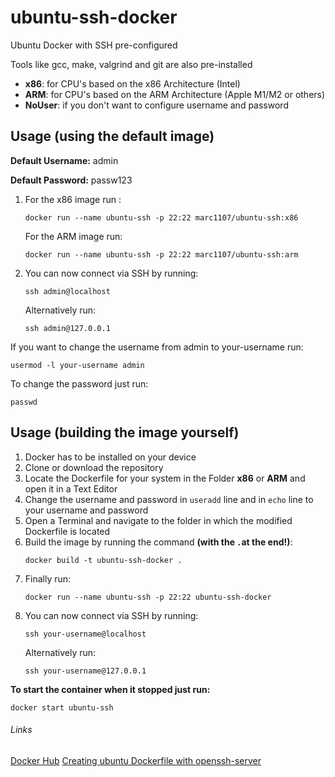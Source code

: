 # ubuntu-ssh-docker
Ubuntu Docker with SSH pre-configured

Tools like gcc, make, valgrind and git are also pre-installed

- **x86**:    for CPU's based on the x86 Architecture (Intel)
- **ARM**:    for CPU's based on the ARM Architecture (Apple M1/M2 or others)
- **NoUser**: if you don't want to configure username and password

## Usage (using the default image)

**Default Username:** admin

**Default Password:** passw123

  1.  For the x86 image run :
      ```
      docker run --name ubuntu-ssh -p 22:22 marc1107/ubuntu-ssh:x86
      ```
      For the ARM image run:
      ```
      docker run --name ubuntu-ssh -p 22:22 marc1107/ubuntu-ssh:arm
      ```
  2.  You can now connect via SSH by running:
      ```
      ssh admin@localhost
      ```
      Alternatively run:
      ```
      ssh admin@127.0.0.1
      ```

If you want to change the username from admin to your-username run:
```
usermod -l your-username admin
```
To change the password just run:
```
passwd
```


## Usage (building the image yourself)

  1.  Docker has to be installed on your device
  2.  Clone or download the repository
  3.  Locate the Dockerfile for your system in the Folder **x86** or **ARM** and open it in a Text Editor
  4.  Change the username and password in `useradd` line and in `echo` line to your username and password
  5.  Open a Terminal and navigate to the folder in which the modified Dockerfile is located
  6.  Build the image by running the command **(with the `.`at the end!)**:
      ```
      docker build -t ubuntu-ssh-docker .
      ```
  7.  Finally run:
      ```
      docker run --name ubuntu-ssh -p 22:22 ubuntu-ssh-docker
      ```
  8.  You can now connect via SSH by running:
      ```
      ssh your-username@localhost
      ```
      Alternatively run:
      ```
      ssh your-username@127.0.0.1
      ```

**To start the container when it stopped just run:**
```
docker start ubuntu-ssh
```

###### Links
[Docker Hub](https://hub.docker.com/repository/registry-1.docker.io/marc1107/ubuntu-ssh/general)
[Creating ubuntu Dockerfile with openssh-server](https://dev.to/s1ntaxe770r/how-to-setup-ssh-within-a-docker-container-i5i)
